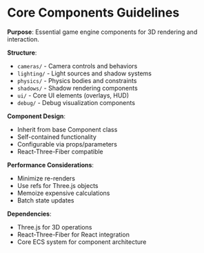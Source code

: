 # Core Components Guidelines

**Purpose**: Essential game engine components for 3D rendering and interaction.

**Structure**:

- `cameras/` - Camera controls and behaviors
- `lighting/` - Light sources and shadow systems
- `physics/` - Physics bodies and constraints
- `shadows/` - Shadow rendering components
- `ui/` - Core UI elements (overlays, HUD)
- `debug/` - Debug visualization components

**Component Design**:

- Inherit from base Component class
- Self-contained functionality
- Configurable via props/parameters
- React-Three-Fiber compatible

**Performance Considerations**:

- Minimize re-renders
- Use refs for Three.js objects
- Memoize expensive calculations
- Batch state updates

**Dependencies**:

- Three.js for 3D operations
- React-Three-Fiber for React integration
- Core ECS system for component architecture
